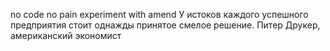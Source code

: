 no code no pain
experiment with amend
У истоков каждого успешного предприятия стоит однажды принятое смелое решение.
Питер Друкер, американский экономист
